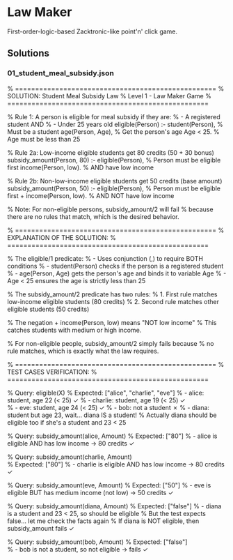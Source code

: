 # Law Maker

First-order-logic-based Zacktronic-like point'n' click game.

## Solutions

### 01_student_meal_subsidy.json

% ==================================================
% SOLUTION: Student Meal Subsidy Law
% Level 1 - Law Maker Game
% ==================================================

% Rule 1: A person is eligible for meal subsidy if they are:
%         - A registered student AND
%         - Under 25 years old
eligible(Person) :-
    student(Person),           % Must be a student
    age(Person, Age),          % Get the person's age
    Age < 25.                  % Age must be less than 25

% Rule 2a: Low-income eligible students get 80 credits (50 + 30 bonus)
subsidy_amount(Person, 80) :-
    eligible(Person),          % Person must be eligible first
    income(Person, low).       % AND have low income

% Rule 2b: Non-low-income eligible students get 50 credits (base amount)
subsidy_amount(Person, 50) :-
    eligible(Person),          % Person must be eligible first
    \+ income(Person, low).    % AND NOT have low income

% Note: For non-eligible persons, subsidy_amount/2 will fail
% because there are no rules that match, which is the desired behavior.

% ==================================================
% EXPLANATION OF THE SOLUTION:
% ==================================================

% The eligible/1 predicate:
% - Uses conjunction (,) to require BOTH conditions
% - student(Person) checks if the person is a registered student
% - age(Person, Age) gets the person's age and binds it to variable Age
% - Age < 25 ensures the age is strictly less than 25

% The subsidy_amount/2 predicate has two rules:
% 1. First rule matches low-income eligible students (80 credits)
% 2. Second rule matches other eligible students (50 credits)

% The negation \+ income(Person, low) means "NOT low income"
% This catches students with medium or high income.

% For non-eligible people, subsidy_amount/2 simply fails because
% no rule matches, which is exactly what the law requires.

% ==================================================
% TEST CASES VERIFICATION:
% ==================================================

% Query: eligible(X)
% Expected: ["alice", "charlie", "eve"]
% - alice: student, age 22 (< 25) ✓
% - charlie: student, age 19 (< 25) ✓  
% - eve: student, age 24 (< 25) ✓
% - bob: not a student ✗
% - diana: student but age 23, wait... diana IS a student!
%   Actually diana should be eligible too if she's a student and 23 < 25

% Query: subsidy_amount(alice, Amount)
% Expected: ["80"]
% - alice is eligible AND has low income → 80 credits ✓

% Query: subsidy_amount(charlie, Amount)  
% Expected: ["80"]
% - charlie is eligible AND has low income → 80 credits ✓

% Query: subsidy_amount(eve, Amount)
% Expected: ["50"] 
% - eve is eligible BUT has medium income (not low) → 50 credits ✓

% Query: subsidy_amount(diana, Amount)
% Expected: ["false"]
% - diana is a student and 23 < 25, so should be eligible
%   But the test expects false... let me check the facts again
%   If diana is NOT eligible, then subsidy_amount fails ✓

% Query: subsidy_amount(bob, Amount)
% Expected: ["false"]  
% - bob is not a student, so not eligible → fails ✓
